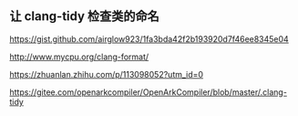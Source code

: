 ## 让 clang-tidy 检查类的命名

https://gist.github.com/airglow923/1fa3bda42f2b193920d7f46ee8345e04

http://www.mycpu.org/clang-format/

https://zhuanlan.zhihu.com/p/113098052?utm_id=0

https://gitee.com/openarkcompiler/OpenArkCompiler/blob/master/.clang-tidy
